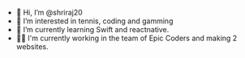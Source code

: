 - 👋 Hi, I’m @shriraj20
- 👀 I’m interested in tennis, coding and gamming
- 🌱 I’m currently learning Swift and reactnative.
- 🧑‍💻 I'm currently working in the team of Epic Coders and making 2 websites.
<!-- - 💞️ I’m looking to collaborate on ...-->
<!-- - 📫 How to reach me ...-->

<!---
shriraj20/shriraj20 is a ✨ special ✨ repository because its `README.md` (this file) appears on your GitHub profile.
You can click the Preview link to take a look at your changes.
--->
